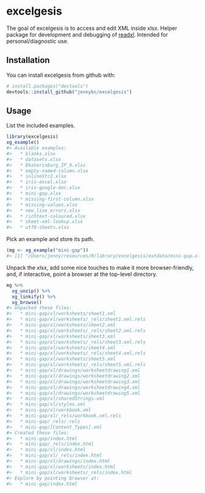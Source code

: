 
<!-- README.md is generated from README.Rmd. Please edit that file -->
excelgesis
==========

The goal of excelgesis is to access and edit XML inside xlsx. Helper package for development and debugging of [readxl](https://github.com/hadley/readxl). Intended for personal/diagnostic use.

Installation
------------

You can install excelgesis from github with:

``` r
# install.packages("devtools")
devtools::install_github("jennybc/excelgesis")
```

Usage
-----

List the included examples.

``` r
library(excelgesis)
xg_example()
#> Available examples:
#>   * blanks.xlsx
#>   * datasets.xlsx
#>   * Ekaterinburg_IP_9.xlsx
#>   * empty-named-column.xlsx
#>   * inlineStr2.xlsx
#>   * iris-excel.xlsx
#>   * iris-google-doc.xlsx
#>   * mini-gap.xlsx
#>   * missing-first-column.xlsx
#>   * missing-values.xlsx
#>   * new_line_errors.xlsx
#>   * richtext-coloured.xlsx
#>   * sheet-xml-lookup.xlsx
#>   * utf8-sheets.xlsx
```

Pick an example and store its path.

``` r
(mg <- xg_example("mini-gap"))
#> [1] "/Users/jenny/resources/R/library/excelgesis/extdata/mini-gap.xlsx"
```

Unpack the xlsx, add some nice touches to make it more browser-friendly, and, if interactive, point a browser at the top-level directory.

``` r
mg %>% 
  xg_unzip() %>% 
  xg_linkify() %>% 
  xg_browse()
#> Unpacked these files:
#>   * mini-gap/xl/worksheets/sheet1.xml
#>   * mini-gap/xl/worksheets/_rels/sheet1.xml.rels
#>   * mini-gap/xl/worksheets/sheet2.xml
#>   * mini-gap/xl/worksheets/_rels/sheet2.xml.rels
#>   * mini-gap/xl/worksheets/sheet3.xml
#>   * mini-gap/xl/worksheets/_rels/sheet3.xml.rels
#>   * mini-gap/xl/worksheets/sheet4.xml
#>   * mini-gap/xl/worksheets/_rels/sheet4.xml.rels
#>   * mini-gap/xl/worksheets/sheet5.xml
#>   * mini-gap/xl/worksheets/_rels/sheet5.xml.rels
#>   * mini-gap/xl/drawings/worksheetdrawing1.xml
#>   * mini-gap/xl/drawings/worksheetdrawing2.xml
#>   * mini-gap/xl/drawings/worksheetdrawing3.xml
#>   * mini-gap/xl/drawings/worksheetdrawing4.xml
#>   * mini-gap/xl/drawings/worksheetdrawing5.xml
#>   * mini-gap/xl/sharedStrings.xml
#>   * mini-gap/xl/styles.xml
#>   * mini-gap/xl/workbook.xml
#>   * mini-gap/xl/_rels/workbook.xml.rels
#>   * mini-gap/_rels/.rels
#>   * mini-gap/[Content_Types].xml
#> Created these files:
#>   * mini-gap/index.html
#>   * mini-gap/_rels/index.html
#>   * mini-gap/xl/index.html
#>   * mini-gap/xl/_rels/index.html
#>   * mini-gap/xl/drawings/index.html
#>   * mini-gap/xl/worksheets/index.html
#>   * mini-gap/xl/worksheets/_rels/index.html
#> Explore by pointing browser at:
#>   * mini-gap/index.html
```
